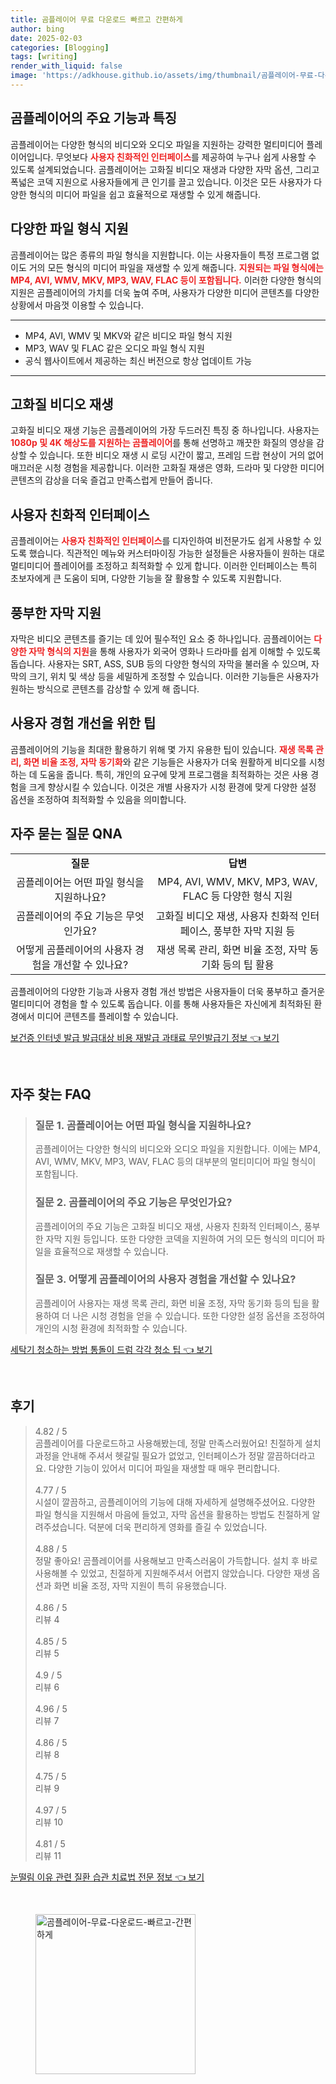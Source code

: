 ```yaml
---
title: 곰플레이어 무료 다운로드 빠르고 간편하게
author: bing
date: 2025-02-03
categories: [Blogging]
tags: [writing]
render_with_liquid: false
image: 'https://adkhouse.github.io/assets/img/thumbnail/곰플레이어-무료-다운로드-빠르고-간편하게.webp'
---
```



<h2 id='곰플레이어의_주요_기능과_특징'>곰플레이어의 주요 기능과 특징</h2>

<p>곰플레이어는 다양한 형식의 비디오와 오디오 파일을 지원하는 강력한 멀티미디어 플레이어입니다. 무엇보다 <b><span style="color: #ee2323;">사용자 친화적인 인터페이스</span></b>를 제공하여 누구나 쉽게 사용할 수 있도록 설계되었습니다. 곰플레이어는 고화질 비디오 재생과 다양한 자막 옵션, 그리고 폭넓은 코덱 지원으로 사용자들에게 큰 인기를 끌고 있습니다. 이것은 모든 사용자가 다양한 형식의 미디어 파일을 쉽고 효율적으로 재생할 수 있게 해줍니다.</p>

<h2 id='다양한_파일_형식_지원'>다양한 파일 형식 지원</h2>

<p>곰플레이어는 많은 종류의 파일 형식을 지원합니다. 이는 사용자들이 특정 프로그램 없이도 거의 모든 형식의 미디어 파일을 재생할 수 있게 해줍니다. <b><span style="color: #ee2323;">지원되는 파일 형식에는 MP4, AVI, WMV, MKV, MP3, WAV, FLAC 등이 포함됩니다.</span></b> 이러한 다양한 형식의 지원은 곰플레이어의 가치를 더욱 높여 주며, 사용자가 다양한 미디어 콘텐츠를 다양한 상황에서 마음껏 이용할 수 있습니다.</p>

<hr />

<ul>
    <li>MP4, AVI, WMV 및 MKV와 같은 비디오 파일 형식 지원</li>
    <li>MP3, WAV 및 FLAC 같은 오디오 파일 형식 지원</li>
    <li>공식 웹사이트에서 제공하는 최신 버전으로 항상 업데이트 가능</li>
</ul>

<hr />

<h2 id='고화질_비디오_재생'>고화질 비디오 재생</h2>

<p>고화질 비디오 재생 기능은 곰플레이어의 가장 두드러진 특징 중 하나입니다. 사용자는 <b><span style="color: #ee2323;">1080p 및 4K 해상도를 지원하는 곰플레이어</span></b>를 통해 선명하고 깨끗한 화질의 영상을 감상할 수 있습니다. 또한 비디오 재생 시 로딩 시간이 짧고, 프레임 드랍 현상이 거의 없어 매끄러운 시청 경험을 제공합니다. 이러한 고화질 재생은 영화, 드라마 및 다양한 미디어 콘텐츠의 감상을 더욱 즐겁고 만족스럽게 만들어 줍니다.</p>

<h2 id='사용자_친화적_인터페이스'>사용자 친화적 인터페이스</h2>

<p>곰플레이어는 <b><span style="color: #ee2323;">사용자 친화적인 인터페이스</span></b>를 디자인하여 비전문가도 쉽게 사용할 수 있도록 했습니다. 직관적인 메뉴와 커스터마이징 가능한 설정들은 사용자들이 원하는 대로 멀티미디어 플레이어를 조정하고 최적화할 수 있게 합니다. 이러한 인터페이스는 특히 초보자에게 큰 도움이 되며, 다양한 기능을 잘 활용할 수 있도록 지원합니다.</p>

<h2 id='풍부한_자막_지원'>풍부한 자막 지원</h2>

<p>자막은 비디오 콘텐츠를 즐기는 데 있어 필수적인 요소 중 하나입니다. 곰플레이어는 <b><span style="color: #ee2323;">다양한 자막 형식의 지원</span></b>을 통해 사용자가 외국어 영화나 드라마를 쉽게 이해할 수 있도록 돕습니다. 사용자는 SRT, ASS, SUB 등의 다양한 형식의 자막을 불러올 수 있으며, 자막의 크기, 위치 및 색상 등을 세밀하게 조정할 수 있습니다. 이러한 기능들은 사용자가 원하는 방식으로 콘텐츠를 감상할 수 있게 해 줍니다.</p>

<h2 id='사용자_경험_개선을_위한_팁'>사용자 경험 개선을 위한 팁</h2>

<p>곰플레이어의 기능을 최대한 활용하기 위해 몇 가지 유용한 팁이 있습니다. <b><span style="color: #ee2323;">재생 목록 관리, 화면 비율 조정, 자막 동기화</span></b>와 같은 기능들은 사용자가 더욱 원활하게 비디오를 시청하는 데 도움을 줍니다. 특히, 개인의 요구에 맞게 프로그램을 최적화하는 것은 사용 경험을 크게 향상시킬 수 있습니다. 이것은 개별 사용자가 시청 환경에 맞게 다양한 설정 옵션을 조정하여 최적화할 수 있음을 의미합니다.</p>

<h2 id='자주_묻는_질문_QNA'>자주 묻는 질문 QNA</h2>

<table>
    <tr>
        <td style="text-align: center; height: 17px;"><b>질문</b></td>
        <td style="text-align: center; height: 17px;"><b>답변</b></td>
    </tr>
    <tr>
        <td style="text-align: center; height: 17px;">곰플레이어는 어떤 파일 형식을 지원하나요?</td>
        <td style="text-align: center; height: 17px;">MP4, AVI, WMV, MKV, MP3, WAV, FLAC 등 다양한 형식 지원</td>
    </tr>
    <tr>
        <td style="text-align: center; height: 17px;">곰플레이어의 주요 기능은 무엇인가요?</td>
        <td style="text-align: center; height: 17px;">고화질 비디오 재생, 사용자 친화적 인터페이스, 풍부한 자막 지원 등</td>
    </tr>
    <tr>
        <td style="text-align: center; height: 17px;">어떻게 곰플레이어의 사용자 경험을 개선할 수 있나요?</td>
        <td style="text-align: center; height: 17px;">재생 목록 관리, 화면 비율 조정, 자막 동기화 등의 팁 활용</td>
    </tr>
</table>

<p>곰플레이어의 다양한 기능과 사용자 경험 개선 방법은 사용자들이 더욱 풍부하고 즐거운 멀티미디어 경험을 할 수 있도록 돕습니다. 이를 통해 사용자들은 자신에게 최적화된 환경에서 미디어 콘텐츠를 플레이할 수 있습니다.</p>


<p><a class="click-button" title="보건증 인터넷 발급 발급대상 비용 재발급 과태료 무인발급기 정보" href="https://adkhouse.github.io/posts/%EB%B3%B4%EA%B1%B4%EC%A6%9D-%EC%9D%B8%ED%84%B0%EB%84%B7-%EB%B0%9C%EA%B8%89-%EB%B0%9C%EA%B8%89%EB%8C%80%EC%83%81-%EB%B9%84%EC%9A%A9-%EC%9E%AC%EB%B0%9C%EA%B8%89-%EA%B3%BC%ED%83%9C%EB%A3%8C-%EB%AC%B4%EC%9D%B8%EB%B0%9C%EA%B8%89%EA%B8%B0-%EC%A0%95%EB%B3%B4/" rel="dofollow">보건증 인터넷 발급 발급대상 비용 재발급 과태료 무인발급기 정보 👈 보기</a></p><br>
<h2 id='자주_찾는_FAQ'>자주 찾는 FAQ</h2>
<div itemscope="" itemtype="https://schema.org/FAQPage"> 
<blockquote> 
<div itemscope="" itemprop="mainEntity" itemtype="https://schema.org/Question"> 
<h3 itemprop="name">질문 1. 곰플레이어는 어떤 파일 형식을 지원하나요?</h3> 
<div itemscope="" itemprop="acceptedAnswer" itemtype="https://schema.org/Answer"> 
<span itemprop="text"> 
<p>곰플레이어는 다양한 형식의 비디오와 오디오 파일을 지원합니다. 이에는 MP4, AVI, WMV, MKV, MP3, WAV, FLAC 등의 대부분의 멀티미디어 파일 형식이 포함됩니다.</p> 
</span> 
</div> 
</div> 

<div itemscope="" itemprop="mainEntity" itemtype="https://schema.org/Question"> 
<h3 itemprop="name">질문 2. 곰플레이어의 주요 기능은 무엇인가요?</h3> 
<div itemscope="" itemprop="acceptedAnswer" itemtype="https://schema.org/Answer"> 
<span itemprop="text"> 
<p>곰플레이어의 주요 기능은 고화질 비디오 재생, 사용자 친화적 인터페이스, 풍부한 자막 지원 등입니다. 또한 다양한 코덱을 지원하여 거의 모든 형식의 미디어 파일을 효율적으로 재생할 수 있습니다.</p> 
</span> 
</div> 
</div> 

<div itemscope="" itemprop="mainEntity" itemtype="https://schema.org/Question"> 
<h3 itemprop="name">질문 3. 어떻게 곰플레이어의 사용자 경험을 개선할 수 있나요?</h3> 
<div itemscope="" itemprop="acceptedAnswer" itemtype="https://schema.org/Answer"> 
<span itemprop="text"> 
<p>곰플레이어 사용자는 재생 목록 관리, 화면 비율 조정, 자막 동기화 등의 팁을 활용하여 더 나은 시청 경험을 얻을 수 있습니다. 또한 다양한 설정 옵션을 조정하여 개인의 시청 환경에 최적화할 수 있습니다.</p> 
</span> 
</div> 
</div> 
</blockquote> 
</div>
<p><a class="click-button" title="세탁기 청소하는 방법 통돌이 드럼 각각 청소 팁" href="https://adkhouse.github.io/posts/%EC%84%B8%ED%83%81%EA%B8%B0-%EC%B2%AD%EC%86%8C%ED%95%98%EB%8A%94-%EB%B0%A9%EB%B2%95-%ED%86%B5%EB%8F%8C%EC%9D%B4-%EB%93%9C%EB%9F%BC-%EA%B0%81%EA%B0%81-%EC%B2%AD%EC%86%8C-%ED%8C%81/" rel="dofollow">세탁기 청소하는 방법 통돌이 드럼 각각 청소 팁 👈 보기</a></p><br>
<h2 id='후기'>후기</h2>
<div itemscope itemtype="https://schema.org/Product">
  <blockquote>
  <div itemprop="review" itemscope itemtype="https://schema.org/Review">
      <div itemprop="reviewRating" itemscope itemtype="https://schema.org/Rating"> <span itemprop="ratingValue">4.82</span> / <span itemprop="bestRating">5</span> </div>
      <span itemprop="reviewBody">곰플레이어를 다운로드하고 사용해봤는데, 정말 만족스러웠어요! 친절하게 설치과정을 안내해 주셔서 헷갈릴 필요가 없었고, 인터페이스가 정말 깔끔하더라고요. 다양한 기능이 있어서 미디어 파일을 재생할 때 매우 편리합니다.</span>
  </div>
  <br>
  <div itemprop="review" itemscope itemtype="https://schema.org/Review">
      <div itemprop="reviewRating" itemscope itemtype="https://schema.org/Rating"> <span itemprop="ratingValue">4.77</span> / <span itemprop="bestRating">5</span> </div>
      <span itemprop="reviewBody">시설이 깔끔하고, 곰플레이어의 기능에 대해 자세하게 설명해주셨어요. 다양한 파일 형식을 지원해서 마음에 들었고, 자막 옵션을 활용하는 방법도 친절하게 알려주셨습니다. 덕분에 더욱 편리하게 영화를 즐길 수 있었습니다.</span>
  </div>
  <br>
  <div itemprop="review" itemscope itemtype="https://schema.org/Review">
      <div itemprop="reviewRating" itemscope itemtype="https://schema.org/Rating"> <span itemprop="ratingValue">4.88</span> / <span itemprop="bestRating">5</span> </div>
      <span itemprop="reviewBody">정말 좋아요! 곰플레이어를 사용해보고 만족스러움이 가득합니다. 설치 후 바로 사용해볼 수 있었고, 친절하게 지원해주셔서 어렵지 않았습니다. 다양한 재생 옵션과 화면 비율 조정, 자막 지원이 특히 유용했습니다.</span>
  </div>
  <br>
  <div itemprop="review" itemscope itemtype="https://schema.org/Review">
      <div itemprop="reviewRating" itemscope itemtype="https://schema.org/Rating"> <span itemprop="ratingValue">4.86</span> / <span itemprop="bestRating">5</span> </div>
      <span itemprop="reviewBody">리뷰 4</span>
  </div>
  <br>
  <div itemprop="review" itemscope itemtype="https://schema.org/Review">
      <div itemprop="reviewRating" itemscope itemtype="https://schema.org/Rating"> <span itemprop="ratingValue">4.85</span> / <span itemprop="bestRating">5</span> </div>
      <span itemprop="reviewBody">리뷰 5</span>
  </div>
  <br>
  <div itemprop="review" itemscope itemtype="https://schema.org/Review">
      <div itemprop="reviewRating" itemscope itemtype="https://schema.org/Rating"> <span itemprop="ratingValue">4.9</span> / <span itemprop="bestRating">5</span> </div>
      <span itemprop="reviewBody">리뷰 6</span>
  </div>
  <br>
  <div itemprop="review" itemscope itemtype="https://schema.org/Review">
      <div itemprop="reviewRating" itemscope itemtype="https://schema.org/Rating"> <span itemprop="ratingValue">4.96</span> / <span itemprop="bestRating">5</span> </div>
      <span itemprop="reviewBody">리뷰 7</span>
  </div>
  <br>
  <div itemprop="review" itemscope itemtype="https://schema.org/Review">
      <div itemprop="reviewRating" itemscope itemtype="https://schema.org/Rating"> <span itemprop="ratingValue">4.86</span> / <span itemprop="bestRating">5</span> </div>
      <span itemprop="reviewBody">리뷰 8</span>
  </div>
  <br>
  <div itemprop="review" itemscope itemtype="https://schema.org/Review">
      <div itemprop="reviewRating" itemscope itemtype="https://schema.org/Rating"> <span itemprop="ratingValue">4.75</span> / <span itemprop="bestRating">5</span> </div>
      <span itemprop="reviewBody">리뷰 9</span>
  </div>
  <br>
  <div itemprop="review" itemscope itemtype="https://schema.org/Review">
      <div itemprop="reviewRating" itemscope itemtype="https://schema.org/Rating"> <span itemprop="ratingValue">4.97</span> / <span itemprop="bestRating">5</span> </div>
      <span itemprop="reviewBody">리뷰 10</span>
  </div>
  <br>
  <div itemprop="review" itemscope itemtype="https://schema.org/Review">
      <div itemprop="reviewRating" itemscope itemtype="https://schema.org/Rating"> <span itemprop="ratingValue">4.81</span> / <span itemprop="bestRating">5</span> </div>
      <span itemprop="reviewBody">리뷰 11</span>
  </div>
  </blockquote>
</div>
<p><a class="click-button" title="눈떨림 이유 관련 질환 습관 치료법 전문 정보" href="https://adkhouse.github.io/posts/%EB%88%88%EB%96%A8%EB%A6%BC-%EC%9D%B4%EC%9C%A0-%EA%B4%80%EB%A0%A8-%EC%A7%88%ED%99%98-%EC%8A%B5%EA%B4%80-%EC%B9%98%EB%A3%8C%EB%B2%95-%EC%A0%84%EB%AC%B8-%EC%A0%95%EB%B3%B4/" rel="dofollow">눈떨림 이유 관련 질환 습관 치료법 전문 정보 👈 보기</a></p><br>
<figure class="image"><img src="https://adkhouse.github.io/assets/img/thumbnail/곰플레이어-무료-다운로드-빠르고-간편하게.webp" alt="곰플레이어-무료-다운로드-빠르고-간편하게" width="256" height="256"></figure>